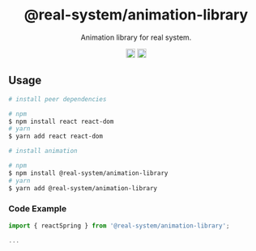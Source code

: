 <h1 align="center">@real-system/animation-library</h1>
<p align="center">Animation library for real system.</p>
<p align="center">
<a href="https://www.npmjs.com/package/@real-system/animation-library"><img src="https://badgen.net/npm/v/@real-system/animation-library?label=&icon=npm&color=blue" alt="npm version" height="18"/></a>
<a href="https://www.npmjs.com/package/@real-system/animation-library"><img src="https://badgen.net/bundlephobia/min/@real-system/animation-library" alt="minified size" height="18"/></a>
</p>

## Usage

```bash
# install peer dependencies

# npm
$ npm install react react-dom 
# yarn
$ yarn add react react-dom 

# install animation

# npm
$ npm install @real-system/animation-library
# yarn
$ yarn add @real-system/animation-library
```

### Code Example

```javascript
import { reactSpring } from '@real-system/animation-library';

...

```
